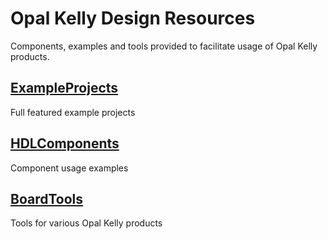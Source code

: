 # Opal Kelly Design Resources

Components, examples and tools provided to facilitate usage of Opal Kelly products.

## [ExampleProjects](/ExampleProjects)
Full featured example projects

## [HDLComponents](/HDLComponents)
Component usage examples

## [BoardTools](/BoardTools)
Tools for various Opal Kelly products
